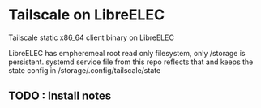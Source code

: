 # Tailscale on LibreELEC
Tailscale static x86_64 client binary on LibreELEC

LibreELEC has empheremeal root read only filesystem, only /storage is persistent. systemd service file from this repo reflects that and keeps the state config in /storage/.config/tailscale/state

## TODO : Install notes
